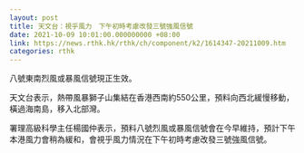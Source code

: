 ```yaml
---
layout: post
title: 天文台：視乎風力　下午初時考慮改發三號強風信號
date: 2021-10-09 10:01:00.000000000 +08:00
link: https://news.rthk.hk/rthk/ch/component/k2/1614347-20211009.htm
categories: rthk
---
```


八號東南烈風或暴風信號現正生效。

天文台表示，熱帶風暴獅子山集結在香港西南約550公里，預料向西北緩慢移動，橫過海南島，移入北部灣。

署理高級科學主任楊國仲表示，預料八號烈風或暴風信號會在今早維持，預計下午本港風力會稍為緩和，會視乎風力情況在下午初時考慮改發三號強風信號。
